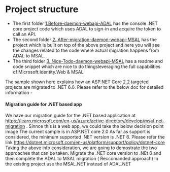 # **Project structure**

   - The first folder [1.Before-daemon-webapi-ADAL]() has the console .NET core project code which uses ADAL to sign-in and acquire the token to call an API.
   - The second folder [2. After-migration-daemon-webapi-MSAL]() has the project which is built on top of the above project and here you will see the changes related to the code where actual migration happens from ADAL to MSAL.
   - The third folder [3. Nice-Todo-daemon-webapi-MSAL]() has a readme and code snippet which are nice to do thingsleveraging the full capabilities of Microsoft.Identity.Web & MSAL


The sample shown here explains how an ASP.NET Core 2.2 targeted projects are migrated to .NET 6.0. Please refer to the below doc for detailed information -

#### Migration guide for .NET based app
We have our migration guide for the .NET based application at https://learn.microsoft.com/en-us/azure/active-directory/develop/msal-net-migration . Sinnce this is a web app, we could take the below decision point image
The current sample is in ASP.NET core 2.0
As far as support is considered, the minimum supported .NET version is .NET 6. Please refer the link https://dotnet.microsoft.com/en-us/platform/support/policy/dotnet-core
Taking the above into consideration, we are going to demostrate the two approaches that can be taken.
Migrate the .NET core version to .NEt 6 and then complete the ADAL to MSAL migration ( Reccomanded approach)
In the existing project use the MSAL.NET instead of ADAL.NET

